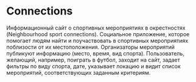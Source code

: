 # Connections

Информационный сайт о спортивных мероприятиях в окрестностях (Neighbourhood sport connections). Социальное приложение, которое помогает людям найти и поучаствовать в спортивных мероприятиях поблизости от их местоположения. Организаторы мероприятий публикуют информацию (место, время, вид спорта). Пользователь, желающий, например, поиграть в футбол, заходит на сайт, задает фильтры по виду спорта, дате, указывает локацию и видит список мероприятий, соответствующих заданным критериям.
